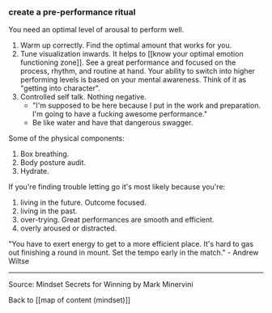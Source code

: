 ### create a pre-performance ritual

You need an optimal level of arousal to perform well.

1. Warm up correctly. Find the optimal amount that works for you.
2. Tune visualization inwards. It helps to [[know your optimal emotion functioning zone]]. See a great performance and focused on the process, rhythm, and routine at hand. Your ability to switch into higher performing levels is based on your mental awareness. Think of it as "getting into character".
3. Controlled self talk. Nothing negative.
	* "I'm supposed to be here because I put in the work and preparation. I'm going to have a fucking awesome performance."
	* Be like water and have that dangerous swagger.

Some of the physical components:
1. Box breathing.
2. Body posture audit.
3. Hydrate.

If you're finding trouble letting go it's most likely because you're:
1. living in the future. Outcome focused.
2. living in the past.
3. over-trying. Great performances are smooth and efficient.
4. overly aroused or distracted.

"You have to exert energy to get to a more efficient place. It's hard to gas out finishing a round in mount. Set the tempo early in the match." - Andrew Wiltse

---

Source: Mindset Secrets for Winning by Mark Minervini

Back to [[map of content (mindset)]]